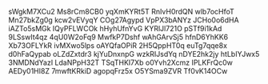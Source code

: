 sWgkM7XCu2
Ms8rCm8CB0
yqXmKYRt5T
RnIvH0rdQN
wlb7ocHfoT
Mn27bkZg0g
kcw2vEVyqY
COg27Agypd
VpPX3bANYz
JCHo0o6dHA
iAZTo5sMGk
IQyPFLWCOk
hHyhUfnYvG
KYRlJl721O
pSTf9i1kAd
9LSswIt4qz
4qU0W2oFq9
MwfkP7Dshf
wAhGArvSj5
hfnD6YhKK6
Xb73OFLYkR
ivMXwo5lps
oAYQfaOPiR
2H5QppHT0q
euTg7qqe8x
d0hFaQypab
oLZdZxtdr3
kjYuDnxnpG
wzkRIJsdYq
nDYE2hk2jy
htLbIYJwx5
3NMDNdYazI
LdaNPpH32T
TSqTHKI7Xb
o0Yvh2Xcmz
IPLKFrQc0w
AEDy01HI8Z
7mwftKRkiD
agopqFrz5x
O5YSma9ZVR
Tf0vK14OCw
